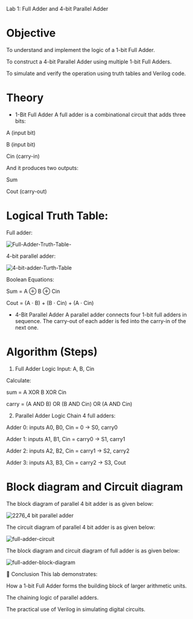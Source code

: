 Lab 1: Full Adder and 4-bit Parallel Adder
# Objective
To understand and implement the logic of a 1-bit Full Adder.

To construct a 4-bit Parallel Adder using multiple 1-bit Full Adders.

To simulate and verify the operation using truth tables and Verilog code.

# Theory
- 1-Bit Full Adder
A full adder is a combinational circuit that adds three bits:

A (input bit)

B (input bit)

Cin (carry-in)

And it produces two outputs:

Sum

Cout (carry-out)

# Logical Truth Table:

Full adder:

![Full-Adder-Truth-Table-](https://github.com/user-attachments/assets/a2068476-e3ba-4884-afc3-c284c9b919d7)

4-bit parallel adder:

![4-bit-adder-Turth-Table](https://github.com/user-attachments/assets/4559020f-7048-4978-a13f-5ba512c2d226)


Boolean Equations:

Sum = A ⊕ B ⊕ Cin

Cout = (A ⋅ B) + (B ⋅ Cin) + (A ⋅ Cin)

- 4-Bit Parallel Adder
A parallel adder connects four 1-bit full adders in sequence.
The carry-out of each adder is fed into the carry-in of the next one.

#  Algorithm (Steps)
1. Full Adder Logic
Input: A, B, Cin

Calculate:

sum = A XOR B XOR Cin

carry = (A AND B) OR (B AND Cin) OR (A AND Cin)

2. Parallel Adder Logic
Chain 4 full adders:

Adder 0: inputs A0, B0, Cin = 0 → S0, carry0

Adder 1: inputs A1, B1, Cin = carry0 → S1, carry1

Adder 2: inputs A2, B2, Cin = carry1 → S2, carry2

Adder 3: inputs A3, B3, Cin = carry2 → S3, Cout


# Block diagram and Circuit diagram

The block diagram of parallel 4 bit adder is as given below:

![2276_4 bit parallel adder](https://github.com/user-attachments/assets/6b69f7bb-4589-499a-96d7-4ff9be7948cf)

The circuit diagram of parallel 4 bit adder is as given below:

![full-adder-circuit](https://github.com/user-attachments/assets/cb1e75d2-7886-4e0a-855f-150c87ca2c7a)


The block diagram  and circuit diagram of full adder is as given below:

![full-adder-block-diagram](https://github.com/user-attachments/assets/37cbe819-e8da-494d-830f-bc8fa8a19019)


📝 Conclusion
This lab demonstrates:

How a 1-bit Full Adder forms the building block of larger arithmetic units.

The chaining logic of parallel adders.

The practical use of Verilog in simulating digital circuits.


